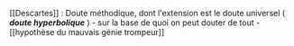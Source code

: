 [[Descartes]] : 
Doute méthodique, dont l'extension est le doute universel ( ***doute hyperbolique*** )
    - sur la base de quoi on peut douter de tout
    - [[hypothèse du mauvais génie trompeur]]